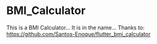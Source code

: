# BMI_Calculator
This is a BMI Calculator... It is in the name... Thanks to: https://github.com/Santos-Enoque/flutter_bmi_calculator
